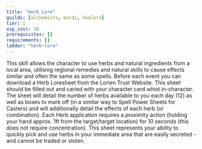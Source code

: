 ```yaml
---
title: "Herb Lore"
guilds: [alchemists, bards, healers]
tier: 1
osp_cost: 10
prerequisites: []
requirements: []
ladder: "herb-lore"
---
```

This skill allows the character to use herbs and natural ingredients from a local area, utilising regional remedies and natural skills to cause effects similar and often the same as some spells. Before each event you can download a Herb Loresheet from the Lorien Trust Website. This sheet should be filled out and caried with your character card whist in-character. The sheet will detail the number of herbs available to you each day (12) as well as boxes to mark off (in a similar way to Spell Power Sheets for Casters) and will additionally detail the effects of each herb (or combination). Each Herb application requires a proximity action (holding your hand approx. 1ft from the target/target location) for 10 seconds (this does not require concentration). This sheet represents your ability to quickly pick and use herbs in your immediate area that are easily secreted - and cannot be traded or stolen.